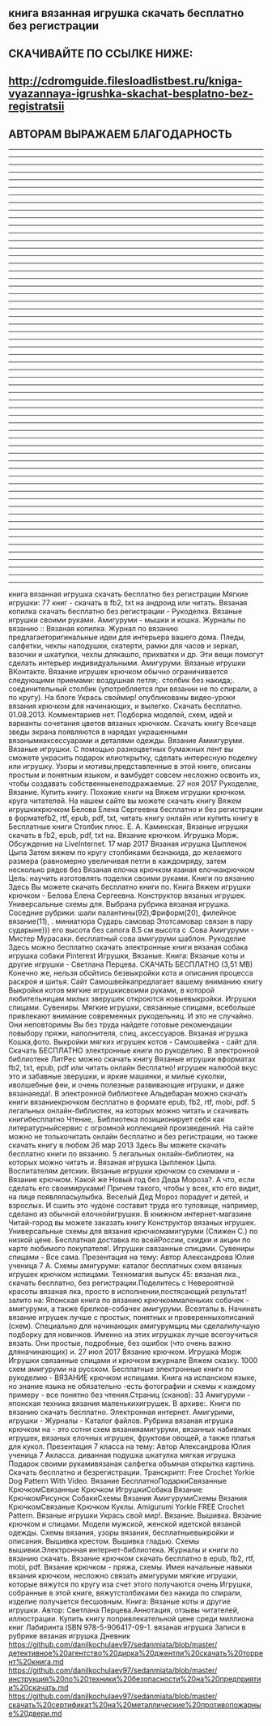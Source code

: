 книга вязанная игрушка скачать бесплатно без регистрации
--------------------------------------------------
СКАЧИВАЙТЕ ПО ССЫЛКЕ НИЖЕ:
--------------------------------------------------
http://cdromguide.filesloadlistbest.ru/kniga-vyazannaya-igrushka-skachat-besplatno-bez-registratsii
--------------------------------------------------
АВТОРАМ ВЫРАЖАЕМ БЛАГОДАРНОСТЬ
--------------------------------------------------
--------------------------------------------------
--------------------------------------------------
--------------------------------------------------
--------------------------------------------------
--------------------------------------------------
--------------------------------------------------
--------------------------------------------------
--------------------------------------------------
--------------------------------------------------
--------------------------------------------------
--------------------------------------------------
--------------------------------------------------
--------------------------------------------------
--------------------------------------------------
--------------------------------------------------
--------------------------------------------------
--------------------------------------------------
--------------------------------------------------
--------------------------------------------------
--------------------------------------------------
--------------------------------------------------
--------------------------------------------------
--------------------------------------------------
--------------------------------------------------
--------------------------------------------------
--------------------------------------------------
--------------------------------------------------
--------------------------------------------------
--------------------------------------------------
--------------------------------------------------
--------------------------------------------------
--------------------------------------------------
--------------------------------------------------
--------------------------------------------------
--------------------------------------------------
--------------------------------------------------
--------------------------------------------------
--------------------------------------------------
--------------------------------------------------
--------------------------------------------------
--------------------------------------------------
--------------------------------------------------
--------------------------------------------------
--------------------------------------------------
--------------------------------------------------
--------------------------------------------------
--------------------------------------------------
--------------------------------------------------
--------------------------------------------------
--------------------------------------------------
--------------------------------------------------
--------------------------------------------------
--------------------------------------------------
--------------------------------------------------
--------------------------------------------------
--------------------------------------------------
--------------------------------------------------
--------------------------------------------------
книга вязанная игрушка скачать бесплатно без регистрации Мягкие игрушки: 77 книг - скачать в fb2, txt на андроид или читать. Вязаная копилка скачать бесплатно без регистрации - Рукоделка. Вязаные игрушки своими руками. Амигуруми - мышки и кошка. Журналы по вязанию :: Вязаная копилка. Журнал по вязанию предлагаеторигинальные идеи для интерьера вашего дома. Пледы, салфетки, чехлы наподушки, скатерти, рамки для часов и зеркал, вазочки и шкатулки, чехлы длякашпо, прихватки и др. Эти вещи помогут сделать интерьер индивидуальными. Амигуруми. Вязаные игрушки  ВКонтакте. Вязание игрушек крючком обычно ограничивается следующими приемами: воздушная петля;.  столбик без накида;.  соединительный столбик (употребляется при вязании не по спирали, а по кругу). На блоге Укрась своймир! опубликованы видео-уроки вязания крючком для начинающих, и вылегко. Скачать бесплатно. 01.08.2013. Комментариев нет. Подборка моделей, схем, идей и варианты сочетания цветов вязаных крючком. Скачать книгу  Всечаще зведы экрана появляются в нарядах украшенными вязанымиаксессуарами и деталями одежды. Вязание  Амиигуруми. Вязаные игрушки. С помощью разноцветных бумажных лент вы сможете украсить подарок илиоткрытку, сделать интересную поделку или игрушку. Узоры и мотивы,представленные в этой книге, описаны простым и понятным языком, и вамбудет совсем несложно освоить их, чтобы создавать собственныенеподражаемые. 27 ноя 2017  Рукоделие, Вязание. Купить книгу. Похожие книги на Вяжем игрушки крючком. круга читателей. На нашем сайте вы можете скачать книгу Вяжем игрушкикрючком Белова Елена Сергеевна бесплатно и без регистрации в форматеfb2, rtf, epub, pdf, txt, читать книгу онлайн или купить книгу в
Бесплатные книги  Столбик плюс. Е. А. Каминская, Вязаные игрушки  скачать в fb2, epub, pdf, txt на. Вязание крючком. Игрушка Морж. Обсуждение на LiveInternet. 17 мар 2017  Вязаная игрушка Цыпленок Цыпа  Затем вяжем по кругу столбиками безнакида, до желаемого размера (равномерно увеличивая петли в каждомряду, затем несколько рядов без  Вязаная елочка крючком язаная елочкакрючком Цель: научить изготовлять поделки своими руками. Книги по вязанию  Здесь Вы можете скачать бесплатно книги по. Книга Вяжем игрушки крючком - Белова Елена Сергеевна. Конструктор вязаных игрушек. Универсальные схемы для. Выбрана рубрика вязаная игрушка. Соседние рубрики: шали палантины(92),Фриформ(20), филейное вязание(11), . миниатюра Сударь самовар Этотсамовар связан в пару сударыне))) его высота без сапога 8.5 см высота с .Сова Амигуруми - Мистер Мурасаки. бесплатный сова амигуруми шаблон. Рукоделие  Здесь можно бесплатно скачать электронные книги
вязаная собака игрушка  собаки  Pinterest  Игрушки, Вязаные. Книга: Вязаные коты и другие игрушки - Светлана Перцева. СКАЧАТЬ БЕСПЛАТНО (3,51 МВ)  Конечно же, нельзя обойтись безвыкройки кота и описания процесса раскроя и шитья.  Сайт Самошвейкапредлагает вашему вниманию книгу Выкройки котов  мягкие игрушкисвоими руками, в которой любительницам милых зверушек откроются новыевыкройки. Игрушки спицами. Сувениры. Мягкие игрушки, связанные спицами, всебольше привлекают внимание современных рукодельниц. И это не случайно. Они неповторимы  Вы без труда найдете готовые рекомендации повыбору пряжи, наполнителя, спиц, аксессуаров.  Вязаная игрушка Кошка,фото. Выкройки мягких игрушек котов - Самошвейка - сайт для. Скачать БЕСПЛАТНО электронные книги по рукоделию. В электронной библиотеке ЛитРес можно скачать книгу Вязаные игрушки вформатах fb2, txt, epub, pdf или читать онлайн бесплатно!  игрушек налюбой вкус  это и забавные зверушки, и яркие машинки, и милые куколки, иволшебные феи, и очень полезные развивающие игрушки, и даже вязанаяеда!. В электронной библиотеке Альдебаран можно скачать книги вязаниекрючком бесплатно в формате epub, fb2, rtf, mobi, pdf. 5 легальных онлайн-библиотек, на которых можно читать и скачивать книгибесплатно Чтение,. Библиотека позиционирует себя как литературныйсервис с огромной коллекцией произведений. На сайте можно не толькочитать онлайн бесплатно и без регистрации, но также скачать книгу в любом
26 мар 2013  Здесь Вы можете скачать бесплатно книги по вязанию. 5 легальных онлайн-библиотек, на которых можно читать и. Вязаная игрушка Цыпленок Цыпа. Воспитателям детских. Вязаные игрушки крючком со схемами и  - Вязание крючком. Какой же Новый год без Деда Мороза?. А что, если сделать его своимируками! Причем такого, чтобы у всех, кто его видит, на лице появляласьулыбка. Веселый Дед Мороз порадует и детей, и взрослых. И сшить это чудоне составит труда  его туловище, например, сделано из обычной елочнойигрушки. В книжном интернет-магазине Читай-город вы можете заказать книгу Конструктор вязаных игрушек. Универсальные схемы для вязания крючкомамигуруми (Слижен С.) по низкой цене. Бесплатная доставка по всейРоссии, скидки и акции по карте любимого покупателя!. Игрушки связанные спицами. Сувениры спицами - Все сама. Презентация на тему: Автор Александрова Юлия ученица 7 А. Схемы амигуруми: каталог бесплатных схем вязаных игрушек крючком испицами.
Техномагия выпуск 45: вязаная лка., скачать бесплатно, без регистрации.Поделитесь с  Невероятной красоты вязаная лка, просто в исполнении,постясающий результат! залито на:  Японская книга по вязанию крючкоммаленьких собачек - амигуруми, а также брелков-собачек амигуруми. Всеэтапы в. Начинать вязание игрушек лучше с простых, понятных и проверенныхописаний (схем). Специально для начинающих амигурумщиц мы сделалилучшую подборку для новичков. Именно на этих игрушках лучше всегоучиться вязать. Они простые, подробные, без ошибок (что очень важно дляначинающих) и. 27 июл 2017  Вязание крючком. Игрушка Морж Игрушки связанные спицами и крючком вжурнале Вяжем сказку. 1000 схем амигуруми на русском. Бесплатные электронные книги по рукоделию - ВЯЗАНИЕ крючком испицами.  Книга на испанском языке, но знание языка не обязательно -есть фотографии и схемы к каждому примеру - все понятно без чтения.Страниц (сканов): 33  Амигуруми - японская техника вязания маленькихигрушек. В архиве:. Книги по вязанию скачать бесплатно. Электронная интернет. Амигурими, игрушки - Журналы - Каталог файлов. Рубрика вязаная игрушка крючком на  - это сотни схем вязанияамигуруми, вязанных набивных игрушек, вязаных елочных игрушек, фруктови овощей, а также платья для кукол. Презентация 7 класса на тему: Автор Александрова Юлия ученица 7 Акласса. диванная подушка шкатулка мягкая игрушка Подарок своими рукамивязаная салфетка объмная открытка картина. Скачать бесплатно и безрегистрации.  Транскрипт:
Free Crochet Yorkie Dog Pattern With Video. Вязание БесплатноПодаркиСвязанные КрючкомСвязанные Крючком ИгрушкиСобака Вязание КрючкомРисунок СобакиСхемы Вязания АмигурумиСхемы Вязания КрючкомСвязаные Крючком Куклы. Amigurumi Yorkie FREE Crochet Pattern. Вязаные игрушки  Укрась свой мир!. Вязание. Вышивка. Вязание крючком и спицами. Модели мужской, женской идетской вязаной одежды. Схемы вязания, узоры вязания, бесплатныевыкройки и описания. Вышивка крестом. Вышивка гладью. Схемы вышивки.Электронная интернет-библиотека. Журналы и книги по вязанию скачать. Вязание крючком  скачать бесплатно в epub, fb2, rtf, mobi, pdf. Вязание крючком - пряжа, схемы.  Имея начальные навыки вязания крючком, несложно связать амигуруми  мягкие игрушки, которые вяжутся по кругу иза счет этого получаются очень  Игрушки, собранные в этой книге, вяжутстолбиками без накида по спирали, изделие получается бесшовным. Книга: Вязаные коты и другие игрушки. Автор: Светлана Перцева.Аннотация, отзывы читателей, иллюстрации. Купить книгу попривлекательной цене среди миллиона книг Лабиринта  ISBN 978-5-906417-09-1. вязаная игрушка  Записи в рубрике вязаная игрушка  Дневник
https://github.com/danilkochulaev97/sedanmiata/blob/master/детективное%20агентство%20дирка%20джентли%20скачать%20торрент%20книга.md
https://github.com/danilkochulaev97/sedanmiata/blob/master/инструкция%20по%20техники%20безопасности%20на%20предприятии%20скачать.md
https://github.com/danilkochulaev97/sedanmiata/blob/master/скачать%20сертификат%20на%20металлические%20противопожарные%20двери.md